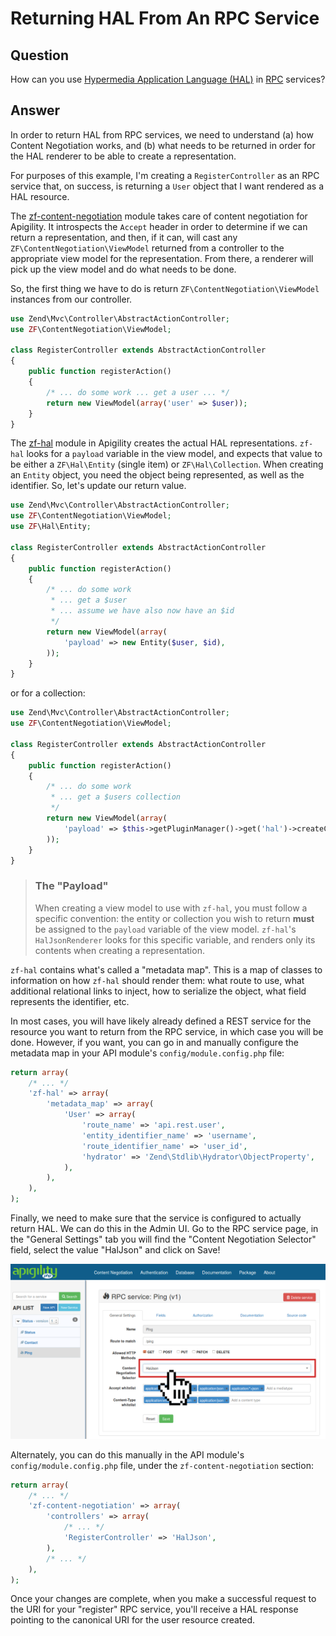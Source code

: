 Returning HAL From An RPC Service
=================================

Question
--------

How can you use [Hypermedia Application Language (HAL)](/api-primer/halprimer.md) in
[RPC](/api-primer/what-is-an-api.md#rpc) services?

Answer
------

In order to return HAL from RPC services, we need to understand (a) how Content Negotiation works,
and (b) what needs to be returned in order for the HAL renderer to be able to create a
representation.

For purposes of this example, I'm creating a `RegisterController` as an RPC service that, on
success, is returning a `User` object that I want rendered as a HAL resource.

The [zf-content-negotiation](https://github.com/zfcampus/zf-content-negotiation) module takes care
of content negotiation for Apigility. It introspects the `Accept` header in order to determine if we
can return a representation, and then, if it can, will cast any `ZF\ContentNegotiation\ViewModel`
returned from a controller to the appropriate view model for the representation. From there, a
renderer will pick up the view model and do what needs to be done.

So, the first thing we have to do is return `ZF\ContentNegotiation\ViewModel` instances from our
controller.

```php
use Zend\Mvc\Controller\AbstractActionController;
use ZF\ContentNegotiation\ViewModel;

class RegisterController extends AbstractActionController
{
    public function registerAction()
    {
        /* ... do some work ... get a user ... */
        return new ViewModel(array('user' => $user));
    }
}
```

The [zf-hal](https://github.com/zfcampus/zf-hal) module in Apigility creates the actual HAL
representations. `zf-hal` looks for a `payload` variable in the view model, and expects that value
to be either a `ZF\Hal\Entity` (single item) or `ZF\Hal\Collection`. When creating an `Entity`
object, you need the object being represented, as well as the identifier.  So, let's update our
return value.

```php
use Zend\Mvc\Controller\AbstractActionController;
use ZF\ContentNegotiation\ViewModel;
use ZF\Hal\Entity;

class RegisterController extends AbstractActionController
{
    public function registerAction()
    {
        /* ... do some work
         * ... get a $user
         * ... assume we have also now have an $id
         */
        return new ViewModel(array(
            'payload' => new Entity($user, $id),
        ));
    }
}
```

or for a collection:

```php
use Zend\Mvc\Controller\AbstractActionController;
use ZF\ContentNegotiation\ViewModel;

class RegisterController extends AbstractActionController
{
    public function registerAction()
    {
        /* ... do some work
         * ... get a $users collection
         */
        return new ViewModel(array(
            'payload' => $this->getPluginManager()->get('hal')->createCollection($users)
        ));
    }
}
```

> ### The "Payload"
>
> When creating a view model to use with `zf-hal`, you must follow a specific convention: the
> entity or collection you wish to return **must** be assigned to the `payload` variable of the view
> model. `zf-hal`'s `HalJsonRenderer` looks for this specific variable, and renders only its
> contents when creating a representation.

`zf-hal` contains what's called a "metadata map". This is a map of classes to information on how
`zf-hal` should render them: what route to use, what additional relational links to inject, how to
serialize the object, what field represents the identifier, etc.

In most cases, you will have likely already defined a REST service for the resource you want to
return from the RPC service, in which case you will be done. However, if you want, you can go in and
manually configure the metadata map in your API module's `config/module.config.php` file:

```php
return array(
    /* ... */
    'zf-hal' => array(
        'metadata_map' => array(
            'User' => array(
                'route_name' => 'api.rest.user',
                'entity_identifier_name' => 'username',
                'route_identifier_name' => 'user_id',
                'hydrator' => 'Zend\Stdlib\Hydrator\ObjectProperty',
            ),
        ),
    ),
);
```

Finally, we need to make sure that the service is configured to actually return HAL. We can do this
in the Admin UI. Go to the RPC service page, in the "General Settings" tab you will find the
"Content Negotiation Selector" field, select the value "HalJson" and click on Save!

![Content Negotiation Selector](/asset/apigility-documentation/img/recipes-hal-from-rpc-select-selector.png)

Alternately, you can do this manually in the API module's `config/module.config.php` file, under the
`zf-content-negotiation` section:

```php
return array(
    /* ... */
    'zf-content-negotiation' => array(
        'controllers' => array(
            /* ... */
            'RegisterController' => 'HalJson',
        ),
        /* ... */
    ),
);
```

Once your changes are complete, when you make a successful request to the URI for your "register"
RPC service, you'll receive a HAL response pointing to the canonical URI for the user resource
created.
